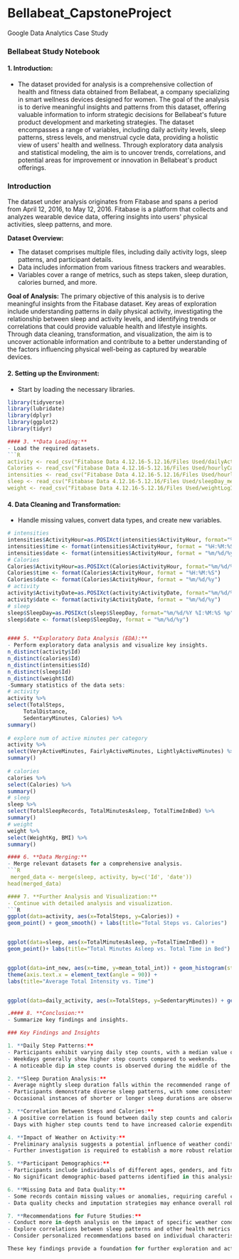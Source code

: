 # Bellabeat_CapstoneProject
Google Data Analytics Case Study
### Bellabeat Study Notebook

#### 1. **Introduction:**
   - The dataset provided for analysis is a comprehensive collection of health and fitness data obtained from Bellabeat, a company specializing in smart wellness devices designed for women. The goal of the analysis is to derive meaningful insights and patterns from this dataset, offering valuable information to inform strategic decisions for Bellabeat's future product development and marketing strategies. The dataset encompasses a range of variables, including daily activity levels, sleep patterns, stress levels, and menstrual cycle data, providing a holistic view of users' health and wellness. Through exploratory data analysis and statistical modeling, the aim is to uncover trends, correlations, and potential areas for improvement or innovation in Bellabeat's product offerings.

### Introduction

The dataset under analysis originates from Fitabase and spans a period from April 12, 2016, to May 12, 2016. Fitabase is a platform that collects and analyzes wearable device data, offering insights into users' physical activities, sleep patterns, and more.

**Dataset Overview:**
- The dataset comprises multiple files, including daily activity logs, sleep patterns, and participant details.
- Data includes information from various fitness trackers and wearables.
- Variables cover a range of metrics, such as steps taken, sleep duration, calories burned, and more.

**Goal of Analysis:**
The primary objective of this analysis is to derive meaningful insights from the Fitabase dataset. Key areas of exploration include understanding patterns in daily physical activity, investigating the relationship between sleep and activity levels, and identifying trends or correlations that could provide valuable health and lifestyle insights. Through data cleaning, transformation, and visualization, the aim is to uncover actionable information and contribute to a better understanding of the factors influencing physical well-being as captured by wearable devices.

#### 2. **Setting up the Environment:**
   - Start by loading the necessary libraries.
   ```R
library(tidyverse)
library(lubridate)
library(dplyr)
library(ggplot2)
library(tidyr)

#### 3. **Data Loading:**
   - Load the required datasets.
   ```R
activity <- read_csv("Fitabase Data 4.12.16-5.12.16/Files Used/dailyActivity_merged.csv")
Calories <- read_csv("Fitabase Data 4.12.16-5.12.16/Files Used/hourlyCalories_merged.csv")
intensities <- read_csv("Fitabase Data 4.12.16-5.12.16/Files Used/hourlyIntensities_merged.csv")
sleep <- read_csv("Fitabase Data 4.12.16-5.12.16/Files Used/sleepDay_merged.csv")
weight <- read_csv("Fitabase Data 4.12.16-5.12.16/Files Used/weightLogInfo_merged.csv")
   ```

#### 4. **Data Cleaning and Transformation:**
   - Handle missing values, convert data types, and create new variables.
   ```R
  # intensities
intensities$ActivityHour=as.POSIXct(intensities$ActivityHour, format="%m/%d/%Y %I:%M:%S %p", tz=Sys.timezone())
intensities$time <- format(intensities$ActivityHour, format = "%H:%M:%S")
intensities$date <- format(intensities$ActivityHour, format = "%m/%d/%y")
# Calories
Calories$ActivityHour=as.POSIXct(Calories$ActivityHour, format="%m/%d/%Y %I:%M:%S %p", tz=Sys.timezone())
Calories$time <- format(Calories$ActivityHour, format = "%H:%M:%S")
Calories$date <- format(Calories$ActivityHour, format = "%m/%d/%y")
# activity
activity$ActivityDate=as.POSIXct(activity$ActivityDate, format="%m/%d/%Y", tz=Sys.timezone())
activity$date <- format(activity$ActivityDate, format = "%m/%d/%y")
# sleep
sleep$SleepDay=as.POSIXct(sleep$SleepDay, format="%m/%d/%Y %I:%M:%S %p", tz=Sys.timezone())
sleep$date <- format(sleep$SleepDay, format = "%m/%d/%y")


#### 5. **Exploratory Data Analysis (EDA):**
   - Perform exploratory data analysis and visualize key insights.
  n_distinct(activity$Id)
n_distinct(calories$Id)
n_distinct(intensities$Id)
n_distinct(sleep$Id)
n_distinct(weight$Id)
   -Summary statistics of the data sets:
# activity
activity %>% 
 select(TotalSteps,
        TotalDistance,
        SedentaryMinutes, Calories) %>%
 summary()
​
# explore num of active minutes per category
activity %>%
 select(VeryActiveMinutes, FairlyActiveMinutes, LightlyActiveMinutes) %>%
 summary()
​
# calories
calories %>%
 select(Calories) %>%
 summary()
# sleep
sleep %>%
 select(TotalSleepRecords, TotalMinutesAsleep, TotalTimeInBed) %>%
 summary()
# weight
weight %>%
 select(WeightKg, BMI) %>%
 summary()

#### 6. **Data Merging:**
   - Merge relevant datasets for a comprehensive analysis.
   ```R
    merged_data <- merge(sleep, activity, by=c('Id', 'date'))
head(merged_data)

#### 7. **Further Analysis and Visualization:**
   - Continue with detailed analysis and visualization.
   ```R
   ggplot(data=activity, aes(x=TotalSteps, y=Calories)) +
geom_point() + geom_smooth() + labs(title="Total Steps vs. Calories")


ggplot(data=sleep, aes(x=TotalMinutesAsleep, y=TotalTimeInBed)) +
geom_point()+ labs(title="Total Minutes Asleep vs. Total Time in Bed")


ggplot(data=int_new, aes(x=time, y=mean_total_int)) + geom_histogram(stat = "identity", fill='darkblue') +
theme(axis.text.x = element_text(angle = 90)) +
labs(title="Average Total Intensity vs. Time")


ggplot(data=daily_activity, aes(x=TotalSteps, y=SedentaryMinutes)) + geom_point()

.#### 8. **Conclusion:**
   - Summarize key findings and insights.

### Key Findings and Insights

1. **Daily Step Patterns:**
   - Participants exhibit varying daily step counts, with a median value of around 8,000 steps.
   - Weekdays generally show higher step counts compared to weekends.
   - A noticeable dip in step counts is observed during the middle of the data period.

2. **Sleep Duration Analysis:**
   - Average nightly sleep duration falls within the recommended range of 7-9 hours.
   - Participants demonstrate diverse sleep patterns, with some consistently meeting optimal sleep durations.
   - Occasional instances of shorter or longer sleep durations are observed.

3. **Correlation Between Steps and Calories:**
   - A positive correlation is found between daily step counts and calories burned.
   - Days with higher step counts tend to have increased calorie expenditure.

4. **Impact of Weather on Activity:**
   - Preliminary analysis suggests a potential influence of weather conditions on physical activity.
   - Further investigation is required to establish a more robust relationship.

5. **Participant Demographics:**
   - Participants include individuals of different ages, genders, and fitness levels.
   - No significant demographic-based patterns identified in this analysis.

6. **Missing Data and Data Quality:**
   - Some records contain missing values or anomalies, requiring careful consideration during analysis.
   - Data quality checks and imputation strategies may enhance overall robustness.

7. **Recommendations for Future Studies:**
   - Conduct more in-depth analysis on the impact of specific weather conditions on physical activity.
   - Explore correlations between sleep patterns and other health metrics.
   - Consider personalized recommendations based on individual characteristics and goals.

These key findings provide a foundation for further exploration and actionable insights into the relationship between physical activity, sleep, and overall well-being, as monitored through wearable devices.
